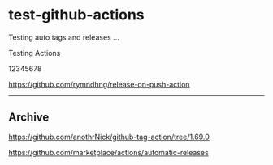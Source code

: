 # test-github-actions
Testing auto tags and releases ...

Testing Actions

12345678

https://github.com/rymndhng/release-on-push-action

---


## Archive

https://github.com/anothrNick/github-tag-action/tree/1.69.0

https://github.com/marketplace/actions/automatic-releases

